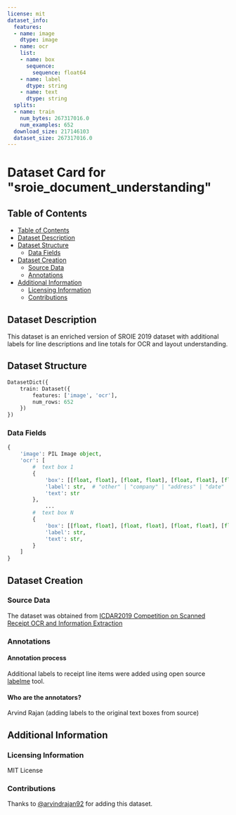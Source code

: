 ```yaml
---
license: mit
dataset_info:
  features:
  - name: image
    dtype: image
  - name: ocr
    list:
    - name: box
      sequence:
        sequence: float64
    - name: label
      dtype: string
    - name: text
      dtype: string
  splits:
  - name: train
    num_bytes: 267317016.0
    num_examples: 652
  download_size: 217146103
  dataset_size: 267317016.0
---
```

# Dataset Card for "sroie_document_understanding"

## Table of Contents
- [Table of Contents](#table-of-contents)
- [Dataset Description](#dataset-description)
- [Dataset Structure](#dataset-structure)
  - [Data Fields](#data-fields)
- [Dataset Creation](#dataset-creation)
  - [Source Data](#source-data)
  - [Annotations](#annotations)
- [Additional Information](#additional-information)
  - [Licensing Information](#licensing-information)
  - [Contributions](#contributions)

## Dataset Description

This dataset is an enriched version of SROIE 2019 dataset with additional labels for line descriptions and line totals for OCR and layout understanding.

## Dataset Structure

```python
DatasetDict({
    train: Dataset({
        features: ['image', 'ocr'],
        num_rows: 652
    })
})
```

### Data Fields

```python
{
    'image': PIL Image object,
    'ocr': [
        #  text box 1
        {
            'box': [[float, float], [float, float], [float, float], [float, float]],
			'label': str,  # "other" | "company" | "address" | "date" | "line_description" | "line_total" | "total"
			'text': str
        },
            ...
        #  text box N
		{
            'box': [[float, float], [float, float], [float, float], [float, float]],
			'label': str,
			'text': str,
        }
    ]
}
```

## Dataset Creation

### Source Data

The dataset was obtained from [ICDAR2019 Competition on Scanned Receipt OCR and Information Extraction](https://rrc.cvc.uab.es/?ch=13)

### Annotations

#### Annotation process

Additional labels to receipt line items were added using open source [labelme](https://github.com/wkentaro/labelme) tool.

#### Who are the annotators?

Arvind Rajan (adding labels to the original text boxes from source)

## Additional Information

### Licensing Information

MIT License 

### Contributions

Thanks to [@arvindrajan92](https://github.com/arvindrajan92) for adding this dataset.
